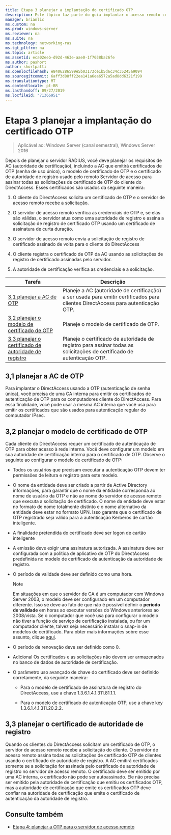 ```yaml
---
title: Etapa 3 planejar a implantação do certificado OTP
description: Este tópico faz parte do guia implantar o acesso remoto com autenticação OTP no Windows Server 2016.
manager: brianlic
ms.custom: na
ms.prod: windows-server
ms.reviewer: na
ms.suite: na
ms.technology: networking-ras
ms.tgt_pltfrm: na
ms.topic: article
ms.assetid: eca02eeb-d92d-463e-aae0-1f7038ba26fe
ms.author: pashort
author: shortpatti
ms.openlocfilehash: e8406286599e5b03173ce1b5d6c34c35245a9094
ms.sourcegitcommit: 6aff3d88ff22ea141a6ea6572a5ad8dd6321f199
ms.translationtype: MT
ms.contentlocale: pt-BR
ms.lasthandoff: 09/27/2019
ms.locfileid: "71366951"
---
```

# <a name="step-3-plan-otp-certificate-deployment"></a>Etapa 3 planejar a implantação do certificado OTP

>Aplicável ao: Windows Server (canal semestral), Windows Server 2016

Depois de planejar o servidor RADIUS, você deve planejar os requisitos de AC (autoridade de certificação), incluindo a AC que emitirá certificados de OTP (senha de uso único), o modelo de certificado de OTP e o certificado de autoridade de registro usado pelo remoto Servidor de acesso para assinar todas as solicitações de certificado de OTP do cliente do DirectAccess. Esses certificados são usados da seguinte maneira:  
  
1.  O cliente do DirectAccess solicita um certificado de OTP e o servidor de acesso remoto recebe a solicitação.  
  
2.  O servidor de acesso remoto verifica as credenciais de OTP e, se elas são válidas, o servidor atua como uma autoridade de registro e assina a solicitação de registro de certificado OTP usando um certificado de assinatura de curta duração.  
  
3.  O servidor de acesso remoto envia a solicitação de registro de certificado assinado de volta para o cliente do DirectAccess  
  
4.  O cliente registra o certificado de OTP da AC usando as solicitações de registro de certificado assinadas pelo servidor.  
  
5.  A autoridade de certificação verifica as credenciais e a solicitação.  
  
|Tarefa|Descrição|  
|----|--------|  
|[3,1 planejar a AC de OTP](#bkmk_3_1_CA)|Planeje a AC (autoridade de certificação) a ser usada para emitir certificados para clientes DirectAccess para autenticação OTP.|  
|[3,2 planejar o modelo de certificado de OTP](#bkmk_3_2_OTP_Cert)|Planeje o modelo de certificado de OTP.|
|[3,3 planejar o certificado de autoridade de registro](#bkmk_33RACert)|Planeje o certificado de autoridade de registro para assinar todas as solicitações de certificado de autenticação OTP.|

## <a name="bkmk_3_1_CA"></a>3,1 planejar a AC de OTP  
Para implantar o DirectAccess usando a OTP (autenticação de senha única), você precisa de uma CA interna para emitir os certificados de autenticação de OTP para os computadores cliente do DirectAccess. Para essa finalidade, você pode usar a mesma AC interna que você usa para emitir os certificados que são usados para autenticação regular do computador IPsec.  
  
## <a name="bkmk_3_2_OTP_Cert"></a>3,2 planejar o modelo de certificado de OTP  
Cada cliente do DirectAccess requer um certificado de autenticação de OTP para obter acesso à rede interna. Você deve configurar um modelo em sua autoridade de certificação interna para o certificado de OTP. Observe o seguinte ao configurar o modelo de certificado de OTP:  
  
-   Todos os usuários que precisam executar a autenticação OTP devem ter permissões de leitura e registro para este modelo.  
  
-   O nome da entidade deve ser criado a partir de Active Directory informações, para garantir que o nome da entidade corresponda ao nome de usuário da OTP e não ao nome do servidor de acesso remoto que executa a solicitação de certificado. O nome da entidade deve estar no formato de nome totalmente distinto e o nome alternativo da entidade deve estar no formato UPN. Isso garante que o certificado de OTP registrado seja válido para a autenticação Kerberos de cartão inteligente.  
  
-   A finalidade pretendida do certificado deve ser logon de cartão inteligente  
  
-   A emissão deve exigir uma assinatura autorizada. A assinatura deve ser configurada com a política de aplicativo de OTP do DirectAccess predefinida no modelo de certificado de autenticação da autoridade de registro.  
  
-   O período de validade deve ser definido como uma hora.  
  
    > [!NOTE]  
    > Em situações em que o servidor de CA é um computador com Windows Server 2003, o modelo deve ser configurado em um computador diferente. Isso se deve ao fato de que não é possível definir o **período de validade** em horas ao executar versões do Windows anteriores ao 2008/vista. Se o computador que você usa para configurar o modelo não tiver a função de serviço de certificação instalada, ou for um computador cliente, talvez seja necessário instalar o snap-in de modelos de certificado. Para obter mais informações sobre esse assunto, clique [aqui](https://technet.microsoft.com/library/cc732445.aspx).  
  
-   O período de renovação deve ser definido como 0.  
  
-   Adicional Os certificados e as solicitações não devem ser armazenados no banco de dados de autoridade de certificação.  
  
-   O parâmetro uso avançado de chave do certificado deve ser definido corretamente, da seguinte maneira:  
  
    -   Para o modelo de certificado de assinatura de registro do DirectAccess, use a chave 1.3.6.1.4.1.311.81.1.1.  
  
    -   Para o modelo de certificado de autenticação OTP, use a chave key 1.3.6.1.4.1.311.20.2.2.  
  
## <a name="bkmk_33RACert"></a>3,3 planejar o certificado de autoridade de registro  
Quando os clientes do DirectAccess solicitam um certificado de OTP, o servidor de acesso remoto recebe a solicitação do cliente. O servidor de acesso remoto assina todas as solicitações de certificado OTP de clientes usando o certificado de autoridade de registro. A AC emitirá certificados somente se a solicitação for assinada pelo certificado de autoridade de registro no servidor de acesso remoto. O certificado deve ser emitido por uma AC interna, o certificado não pode ser autoassinado. Ele não precisa ser emitido pela autoridade de certificação que emitiu os certificados OTP, mas a autoridade de certificação que emite os certificados OTP deve confiar na autoridade de certificação que emite o certificado de autenticação da autoridade de registro.  
  
## <a name="BKMK_Links"></a>Consulte também  
  
-   [Etapa 4: planejar a OTP para o servidor de acesso remoto](Step-4-Plan-for-OTP-on-the-Remote-Access-Server.md)  
  


